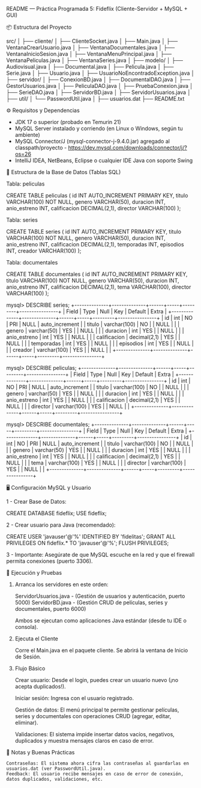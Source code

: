 README — Práctica Programada 5: Fideflix (Cliente-Servidor + MySQL + GUI)

📦 Estructura del Proyecto

src/
│
├── cliente/
│   ├── ClienteSocket.java
│   ├── Main.java
│   ├── VentanaCrearUsuario.java
│   ├── VentanaDocumentales.java
│   ├── VentanaInicioSesion.java
│   ├── VentanaMenuPrincipal.java
│   ├── VentanaPeliculas.java
│   ├── VentanaSeries.java
│
├── modelo/
│   ├── Audiovisual.java
│   ├── Documental.java
│   ├── Pelicula.java
│   ├── Serie.java
│   ├── Usuario.java
│   ├── UsuarioNoEncontradoException.java
│
├── servidor/
│   ├── ConexionBD.java
│   ├── DocumentalDAO.java
│   ├── GestorUsuarios.java
│   ├── PeliculaDAO.java
│   ├── PruebaConexion.java
│   ├── SerieDAO.java
│   ├── ServidorBD.java
│   ├── ServidorUsuarios.java
│
├── util/
│   └── PasswordUtil.java
│
├── usuarios.dat
├── README.txt


⚙️ Requisitos y Dependencias

+ JDK 17 o superior (probado en Temurin 21)
+ MySQL Server instalado y corriendo (en Linux o Windows, según tu ambiente)
+ MySQL Connector/J (mysql-connector-j-9.4.0.jar) agregado al classpath/proyecto - https://dev.mysql.com/downloads/connector/j/?os=26
+ IntelliJ IDEA, NetBeans, Eclipse o cualquier IDE Java con soporte Swing

📝 Estructura de la Base de Datos (Tablas SQL)

Tabla: peliculas

CREATE TABLE peliculas (
    id INT AUTO_INCREMENT PRIMARY KEY,
    titulo VARCHAR(100) NOT NULL,
    genero VARCHAR(50),
    duracion INT,
    anio_estreno INT,
    calificacion DECIMAL(2,1),
    director VARCHAR(100)
);

Tabla: series

CREATE TABLE series (
    id INT AUTO_INCREMENT PRIMARY KEY,
    titulo VARCHAR(100) NOT NULL,
    genero VARCHAR(50),
    duracion INT,
    anio_estreno INT,
    calificacion DECIMAL(2,1),
    temporadas INT,
    episodios INT,
    creador VARCHAR(100)
);

Tabla: documentales

CREATE TABLE documentales (
    id INT AUTO_INCREMENT PRIMARY KEY,
    titulo VARCHAR(100) NOT NULL,
    genero VARCHAR(50),
    duracion INT,
    anio_estreno INT,
    calificacion DECIMAL(2,1),
    tema VARCHAR(100),
    director VARCHAR(100)
);

mysql> DESCRIBE series;
+--------------+--------------+------+-----+---------+----------------+
| Field        | Type         | Null | Key | Default | Extra          |
+--------------+--------------+------+-----+---------+----------------+
| id           | int          | NO   | PRI | NULL    | auto_increment |
| titulo       | varchar(100) | NO   |     | NULL    |                |
| genero       | varchar(50)  | YES  |     | NULL    |                |
| duracion     | int          | YES  |     | NULL    |                |
| anio_estreno | int          | YES  |     | NULL    |                |
| calificacion | decimal(2,1) | YES  |     | NULL    |                |
| temporadas   | int          | YES  |     | NULL    |                |
| episodios    | int          | YES  |     | NULL    |                |
| creador      | varchar(100) | YES  |     | NULL    |                |
+--------------+--------------+------+-----+---------+----------------+

mysql> DESCRIBE peliculas;
+--------------+--------------+------+-----+---------+----------------+
| Field        | Type         | Null | Key | Default | Extra          |
+--------------+--------------+------+-----+---------+----------------+
| id           | int          | NO   | PRI | NULL    | auto_increment |
| titulo       | varchar(100) | NO   |     | NULL    |                |
| genero       | varchar(50)  | YES  |     | NULL    |                |
| duracion     | int          | YES  |     | NULL    |                |
| anio_estreno | int          | YES  |     | NULL    |                |
| calificacion | decimal(2,1) | YES  |     | NULL    |                |
| director     | varchar(100) | YES  |     | NULL    |                |
+--------------+--------------+------+-----+---------+----------------+

mysql> DESCRIBE documentales;
+--------------+--------------+------+-----+---------+----------------+
| Field        | Type         | Null | Key | Default | Extra          |
+--------------+--------------+------+-----+---------+----------------+
| id           | int          | NO   | PRI | NULL    | auto_increment |
| titulo       | varchar(100) | NO   |     | NULL    |                |
| genero       | varchar(50)  | YES  |     | NULL    |                |
| duracion     | int          | YES  |     | NULL    |                |
| anio_estreno | int          | YES  |     | NULL    |                |
| calificacion | decimal(2,1) | YES  |     | NULL    |                |
| tema         | varchar(100) | YES  |     | NULL    |                |
| director     | varchar(100) | YES  |     | NULL    |                |
+--------------+--------------+------+-----+---------+----------------+

🖥️ Configuración MySQL y Usuario

1 - Crear Base de Datos:

CREATE DATABASE fideflix;
USE fideflix;

2 - Crear usuario para Java (recomendado):

CREATE USER 'javauser'@'%' IDENTIFIED BY 'fidelitas';
GRANT ALL PRIVILEGES ON fideflix.* TO 'javauser'@'%';
FLUSH PRIVILEGES;

3 - Importante: Asegúrate de que MySQL escuche en la red y que el firewall permita conexiones (puerto 3306).

🚀 Ejecución y Pruebas

1. Arranca los servidores en este orden:

    ServidorUsuarios.java - (Gestión de usuarios y autenticación, puerto 5000)
    ServidorBD.java - (Gestión CRUD de películas, series y documentales, puerto 6000)

    Ambos se ejecutan como aplicaciones Java estándar (desde tu IDE o consola).

2. Ejecuta el Cliente

    Corre el Main.java en el paquete cliente.
    Se abrirá la ventana de Inicio de Sesión.

3. Flujo Básico

    Crear usuario:
    Desde el login, puedes crear un usuario nuevo (¡no acepta duplicados!).

    Iniciar sesión:
    Ingresa con el usuario registrado.

    Gestión de datos:
    El menú principal te permite gestionar películas, series y documentales con operaciones CRUD (agregar, editar, eliminar).

    Validaciones:
    El sistema impide insertar datos vacíos, negativos, duplicados y muestra mensajes claros en caso de error.

🔑 Notas y Buenas Prácticas

    Contraseñas: El sistema ahora cifra las contraseñas al guardarlas en usuarios.dat (ver PasswordUtil.java).
    Feedback: El usuario recibe mensajes en caso de error de conexión, datos duplicados, validaciones, etc.

